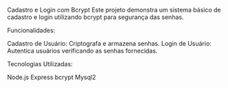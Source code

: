 Cadastro e Login com Bcrypt
Este projeto demonstra um sistema básico de cadastro e login utilizando bcrypt para segurança das senhas.

Funcionalidades:

Cadastro de Usuário: Criptografa e armazena senhas.
Login de Usuário: Autentica usuários verificando as senhas fornecidas.

Tecnologias Utilizadas:

Node.js
Express
bcrypt
Mysql2